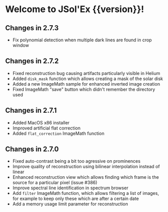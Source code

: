 # Welcome to JSol'Ex {{version}}!

## Changes in 2.7.3

- Fix polynomial detection when multiple dark lines are found in crop window

## Changes in 2.7.2

- Fixed reconstruction bug causing artifacts particularly visible in Helium
- Added `disk_mask` function which allows creating a mask of the solar disk
- Added a new ImageMath sample for enhanced inverted image creation
- Fixed ImageMath "save" button which didn't remember the directory used

## Changes in 2.7.1

- Added MacOS x86 installer
- Improved artificial flat correction
- Added `flat_correction` ImageMath function

## Changes in 2.7.0

- Fixed auto-contrast being a bit too agressive on prominences
- Improve quality of reconstruction using bilinear interpolation instead of linear
- Enhanced reconstruction view which allows finding which frame is the source for a particular pixel (issue #386)
- Improve spectral line identification in spectrum browser
- Add `filter` ImageMath function, which allows filtering a list of images, for example to keep only these which are after a certain date
- Add a memory usage limit parameter for reconstruction
